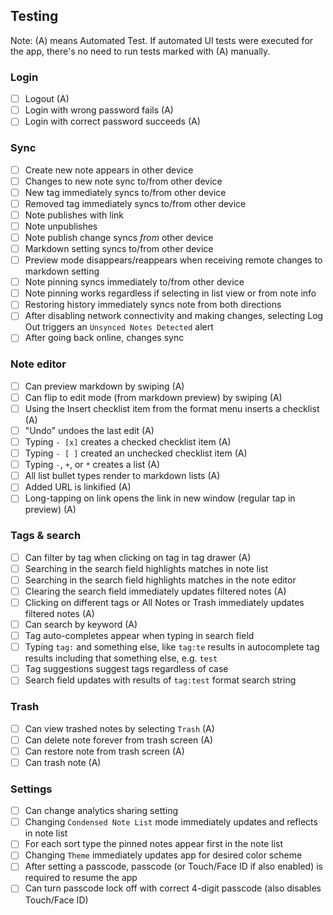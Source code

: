 ## Testing
Note: (A) means Automated Test. If automated UI tests were executed for the app, there's no need to run tests marked with (A) manually.

### Login

- [ ] Logout (A)
- [ ] Login with wrong password fails (A)
- [ ] Login with correct password succeeds (A)

### Sync

- [ ] Create new note appears in other device
- [ ] Changes to new note sync to/from other device
- [ ] New tag immediately syncs to/from other device
- [ ] Removed tag immediately syncs to/from other device
- [ ] Note publishes with link
- [ ] Note unpublishes
- [ ] Note publish change syncs _from_ other device
- [ ] Markdown setting syncs to/from other device
- [ ] Preview mode disappears/reappears when receiving remote changes to markdown setting
- [ ] Note pinning syncs immediately to/from other device
- [ ] Note pinning works regardless if selecting in list view or from note info
- [ ] Restoring history immediately syncs note from both directions
- [ ] After disabling network connectivity and making changes, selecting Log Out triggers an `Unsynced Notes Detected` alert
- [ ] After going back online, changes sync

### Note editor

- [ ] Can preview markdown by swiping (A)
- [ ] Can flip to edit mode (from markdown preview) by swiping (A)
- [ ] Using the Insert checklist item from the format menu inserts a checklist (A)
- [ ] "Undo" undoes the last edit (A)
- [ ] Typing `- [x]` creates a checked checklist item (A)
- [ ] Typing `- [ ]` created an unchecked checklist item (A)
- [ ] Typing `-`, `+`, or `*` creates a list (A)
- [ ] All list bullet types render to markdown lists (A)
- [ ] Added URL is linkified (A)
- [ ] Long-tapping on link opens the link in new window (regular tap in preview) (A)

### Tags & search

- [ ] Can filter by tag when clicking on tag in tag drawer (A)
- [ ] Searching in the search field highlights matches in note list
- [ ] Searching in the search field highlights matches in the note editor
- [ ] Clearing the search field immediately updates filtered notes (A)
- [ ] Clicking on different tags or All Notes or Trash immediately updates filtered notes (A)
- [ ] Can search by keyword (A)
- [ ] Tag auto-completes appear when typing in search field
- [ ] Typing `tag:` and something else, like `tag:te` results in autocomplete tag results including that something else, e.g. `test`
- [ ] Tag suggestions suggest tags regardless of case
- [ ] Search field updates with results of `tag:test` format search string

### Trash

- [ ] Can view trashed notes by selecting `Trash` (A)
- [ ] Can delete note forever from trash screen (A)
- [ ] Can restore note from trash screen (A)
- [ ] Can trash note (A)

### Settings

- [ ] Can change analytics sharing setting
- [ ] Changing `Condensed Note List` mode immediately updates and reflects in note list
- [ ] For each sort type the pinned notes appear first in the note list
- [ ] Changing `Theme` immediately updates app for desired color scheme
- [ ] After setting a passcode, passcode (or Touch/Face ID if also enabled) is required to resume the app
- [ ] Can turn passcode lock off with correct 4-digit passcode (also disables Touch/Face ID)
